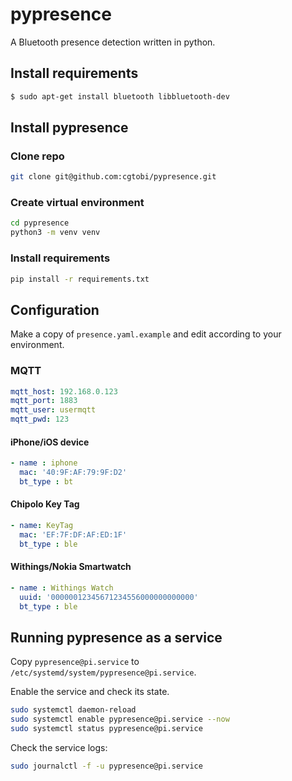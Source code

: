 # pypresence
A Bluetooth presence detection written in python.

## Install requirements
```bash
$ sudo apt-get install bluetooth libbluetooth-dev
```

## Install pypresence
### Clone repo
```bash
git clone git@github.com:cgtobi/pypresence.git
```

### Create virtual environment
```bash
cd pypresence
python3 -m venv venv
```

### Install requirements
```bash
pip install -r requirements.txt
```

## Configuration
Make a copy of `presence.yaml.example` and edit according to your environment.

### MQTT
```yaml
mqtt_host: 192.168.0.123
mqtt_port: 1883
mqtt_user: usermqtt
mqtt_pwd: 123
```

#### iPhone/iOS device
```yaml
- name : iphone
  mac: '40:9F:AF:79:9F:D2'
  bt_type : bt
```
#### Chipolo Key Tag
```yaml
- name: KeyTag
  mac: 'EF:7F:DF:AF:ED:1F'
  bt_type : ble
```

#### Withings/Nokia Smartwatch
```yaml
- name : Withings Watch
  uuid: '00000012345671234556000000000000'
  bt_type : ble
```


## Running pypresence as a service
Copy `pypresence@pi.service` to `/etc/systemd/system/pypresence@pi.service`.

Enable the service and check its state.
```bash
sudo systemctl daemon-reload
sudo systemctl enable pypresence@pi.service --now
sudo systemctl status pypresence@pi.service
```

Check the service logs:
```bash
sudo journalctl -f -u pypresence@pi.service
```
